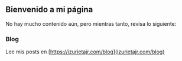 ## Bienvenido a mi página

No hay mucho contenido aún, pero mientras tanto, revisa lo siguiente:

### Blog

Lee mis posts en [https://izurietajr.com/blog](izurietajr.com/blog)
